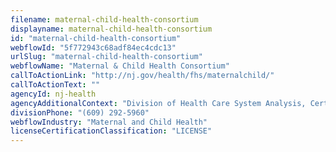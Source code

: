 ```yaml
---
filename: maternal-child-health-consortium
displayname: maternal-child-health-consortium
id: "maternal-child-health-consortium"
webflowId: "5f772943c68adf84ec4cdc13"
urlSlug: "maternal-child-health-consortium"
webflowName: "Maternal & Child Health Consortium"
callToActionLink: "http://nj.gov/health/fhs/maternalchild/"
callToActionText: ""
agencyId: nj-health
agencyAdditionalContext: "Division of Health Care System Analysis, Certificate of Need and Acute Care Licensure"
divisionPhone: "(609) 292-5960"
webflowIndustry: "Maternal and Child Health"
licenseCertificationClassification: "LICENSE"
---
```

